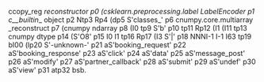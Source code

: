 ccopy_reg
_reconstructor
p0
(csklearn.preprocessing.label
LabelEncoder
p1
c__builtin__
object
p2
Ntp3
Rp4
(dp5
S'classes_'
p6
cnumpy.core.multiarray
_reconstruct
p7
(cnumpy
ndarray
p8
(I0
tp9
S'b'
p10
tp11
Rp12
(I1
(I11
tp13
cnumpy
dtype
p14
(S'O8'
p15
I0
I1
tp16
Rp17
(I3
S'|'
p18
NNNI-1
I-1
I63
tp19
bI00
(lp20
S'-unknown-'
p21
aS'booking_request'
p22
aS'booking_response'
p23
aS'click'
p24
aS'data'
p25
aS'message_post'
p26
aS'modify'
p27
aS'partner_callback'
p28
aS'submit'
p29
aS'undef'
p30
aS'view'
p31
atp32
bsb.
